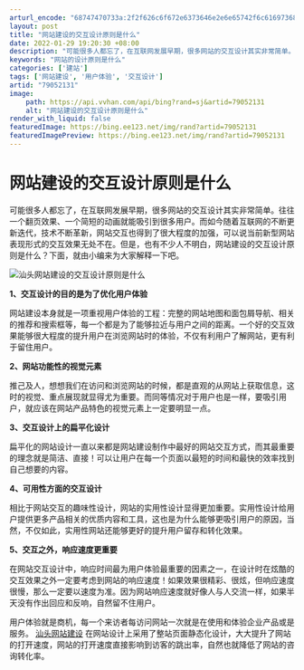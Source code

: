 ```yaml
---
arturl_encode: "68747470733a:2f2f626c6f672e6373646e2e6e65742f6c61697368616f6865:2f61727469636c652f64657461696c732f3739303532313331"
layout: post
title: "网站建设的交互设计原则是什么"
date: 2022-01-29 19:20:30 +08:00
description: "可能很多人都忘了，在互联网发展早期，很多网站的交互设计其实非常简单。往往一个翻页效果、一个简短的动画"
keywords: "网站的设计原则是什么"
categories: ['建站']
tags: ['网站建设', '用户体验', '交互设计']
artid: "79052131"
image:
    path: https://api.vvhan.com/api/bing?rand=sj&artid=79052131
    alt: "网站建设的交互设计原则是什么"
render_with_liquid: false
featuredImage: https://bing.ee123.net/img/rand?artid=79052131
featuredImagePreview: https://bing.ee123.net/img/rand?artid=79052131
---
```


# 网站建设的交互设计原则是什么

可能很多人都忘了，在互联网发展早期，很多网站的交互设计其实非常简单。往往一个翻页效果、一个简短的动画就能吸引到很多用户。而如今随着互联网的不断更新迭代，技术不断革新，网站交互也得到了很大程度的加强，可以说当前新型网站表现形式的交互效果无处不在。但是，也有不少人不明白，网站建设的交互设计原则是什么？下面，就由小编来为大家解释一下吧。

![汕头网站建设的交互设计原则是什么](https://img-blog.csdn.net/20180113162404117?watermark/2/text/aHR0cDovL2Jsb2cuY3Nkbi5uZXQvbGFpc2hhb2hl/font/5a6L5L2T/fontsize/400/fill/I0JBQkFCMA==/dissolve/70/gravity/SouthEast)

  

**1、交互设计的目的是为了优化用户体验**

  

网站建设本身就是一项重视用户体验的工程：完整的网站地图和面包屑导航、相关的推荐和搜索框等，每一个都是为了能够拉近与用户之间的距离。一个好的交互效果能够很大程度的提升用户在浏览网站时的体验，不仅有利用户了解网站，更有利于留住用户。

  

**2、网站功能性的视觉元素**

  

推己及人，想想我们在访问和浏览网站的时候，都是直观的从网站上获取信息，这时的视觉、重点展现就显得尤为重要。而同等情况对于用户也是一样，要吸引用户，就应该在网站产品特色的视觉元素上一定要明显一点。

  

**3、交互设计上的扁平化设计**

  

扁平化的网站设计一直以来都是网站建设制作中最好的网站交互方式，而其最重要的理念就是简洁、直接！可以让用户在每一个页面以最短的时间和最快的效率找到自己想要的内容。

  

**4、可用性方面的交互设计**

  

相比于网站交互的趣味性设计，网站的实用性设计显得更加重要。实用性设计给用户提供更多产品相关的优质内容和工具，这也是为什么能够更吸引用户的原因，当然，不仅如此，实用性网站还能够更好的提升用户留存和转化效果。

  

**5、交互之外，响应速度更重要**

  

在网站交互设计中，响应时间最为用户体验最重要的因素之一，在设计时在炫酷的交互效果之外一定要考虑到网站的响应速度！如果效果很精彩、很炫，但响应速度很慢，那么一定要以速度为准。因为网站响应速度就好像人与人交流一样，如果半天没有作出回应和反响，自然留不住用户。

  

用户体验就是商机，每一个来访者每访问网站一次就是在使用和体验企业产品或是服务。
[汕头网站建设](http://www.shantouhexiang.com/index.html)
在网站设计上采用了整站页面静态化设计，大大提升了网站的打开速度，网站的打开速度直接影响到访客的跳出率，自然也就降低了网站的咨询转化率。